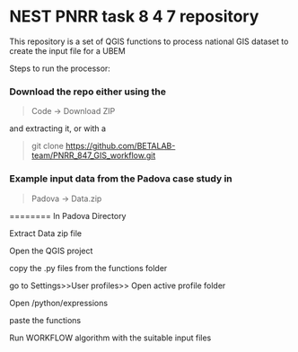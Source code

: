 # NEST PNRR task 8 4 7 repository

This repository is a set of QGIS functions to process national GIS dataset to create the input file for a UBEM

Steps to run the processor:

### Download the repo either using the

> Code -> Download ZIP

and extracting it, or with a

> git clone https://github.com/BETALAB-team/PNRR_847_GIS_workflow.git


### Example input data from the Padova case study in 

> Padova -> Data.zip


========
In Padova Directory

Extract Data zip file

Open the QGIS project 

copy the .py files from the functions folder

go to Settings>>User profiles>> Open active profile folder

Open /python/expressions

paste the functions

Run WORKFLOW algorithm with the suitable input files